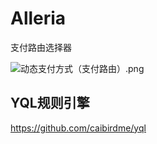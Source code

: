 # Alleria
支付路由选择器

![动态支付方式（支付路由）.png](https://upload-images.jianshu.io/upload_images/2917313-66089bae4174f80d.png?imageMogr2/auto-orient/strip%7CimageView2/2/w/1240)

## YQL规则引擎
https://github.com/caibirdme/yql
